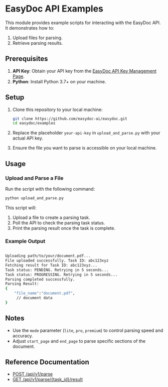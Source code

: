 # EasyDoc API Examples

This module provides example scripts for interacting with the EasyDoc API. It demonstrates how to:
1. Upload files for parsing.
2. Retrieve parsing results.

## Prerequisites

1. **API Key**: Obtain your API key from the [EasyDoc API Key Management Page](https://platform.easydoc.sh/api-keys).
2. **Python**: Install Python 3.7+ on your machine.


## Setup

1. Clone this repository to your local machine:
   ```bash
   git clone https://github.com/easydoc-ai/easydoc.git
   cd easydoc/examples
   ```

2. Replace the placeholder `your-api-key` in `upload_and_parse.py` with your actual API key.

3. Ensure the file you want to parse is accessible on your local machine.

## Usage

### Upload and Parse a File

Run the script with the following command:
```bash
python upload_and_parse.py
```

This script will:
1. Upload a file to create a parsing task.
2. Poll the API to check the parsing task status.
3. Print the parsing result once the task is complete.

### Example Output

```bash

Uploading path/to/your/document.pdf...
File uploaded successfully. Task ID: abc123xyz
Fetching result for Task ID: abc123xyz...
Task status: PENDING. Retrying in 5 seconds...
Task status: PROGRESSING. Retrying in 5 seconds...
Parsing completed successfully.
Parsing Result:
{
    "file_name":"document.pdf",
     // document data
}
```

## Notes

- Use the `mode` parameter (`lite`, `pro`, `premium`) to control parsing speed and accuracy.
- Adjust `start_page` and `end_page` to parse specific sections of the document.

## Reference Documentation

- [POST /api/v1/parse](docs/api-reference/parse.md)
- [GET /api/v1/parse/{task_id}/result](docs/api-reference/parse_result.md)

